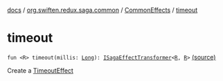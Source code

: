 [docs](../../index.md) / [org.swiften.redux.saga.common](../index.md) / [CommonEffects](index.md) / [timeout](./timeout.md)

# timeout

`fun <R> timeout(millis: `[`Long`](https://kotlinlang.org/api/latest/jvm/stdlib/kotlin/-long/index.html)`): `[`ISagaEffectTransformer`](../-i-saga-effect-transformer.md)`<`[`R`](timeout.md#R)`, `[`R`](timeout.md#R)`>` [(source)](https://github.com/protoman92/KotlinRedux/tree/master/common/common-saga/src/main/kotlin/org/swiften/redux/saga/common/CommonEffects.kt#L114)

Create a [TimeoutEffect](../-timeout-effect/index.md)

